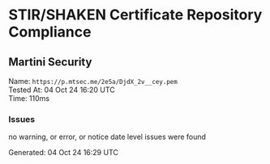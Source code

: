 # STIR/SHAKEN Certificate Repository Compliance

## Martini Security

Name: `https://p.mtsec.me/2e5a/DjdX_2v__cey.pem`\
Tested At: 04 Oct 24 16:20 UTC\
Time: 110ms

### Issues

no warning, or error, or notice date level issues were found

Generated: 04 Oct 24 16:29 UTC